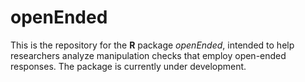 # openEnded

This is the repository for the **R** package *openEnded*, intended to help researchers analyze manipulation checks that employ open-ended responses. The package is currently under development.
